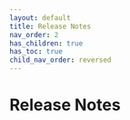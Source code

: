```yaml
---
layout: default
title: Release Notes
nav_order: 2
has_children: true
has_toc: true
child_nav_order: reversed
---
```

# Release Notes
